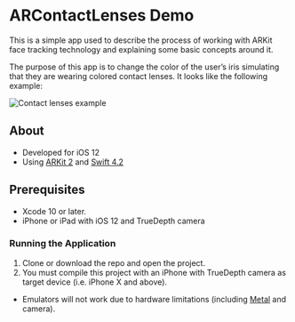 #  ARContactLenses Demo
This is a simple app used to describe the process of working with ARKit face tracking technology and explaining some basic concepts around it.

The purpose of this app is to change the color of the user’s iris simulating that they are wearing colored contact lenses. It looks like the following example:

![Contact lenses example](https://user-images.githubusercontent.com/40211551/55898392-15be8c80-5b88-11e9-814e-94fe3d53ad10.gif)

## About
- Developed for iOS 12   
- Using [ARKit 2](https://developer.apple.com/arkit/)  and [Swift 4.2](https://docs.swift.org/swift-book/LanguageGuide/TheBasics.html)

## Prerequisites
- Xcode 10 or later.
- iPhone or iPad with iOS 12 and TrueDepth camera

### Running the Application
1. Clone or download the repo and open the project.  
2. You must compile this project with an iPhone with TrueDepth camera as target device (i.e. iPhone X and above).   
- Emulators will not work due to hardware limitations (including [Metal](https://developer.apple.com/metal/) and camera).
